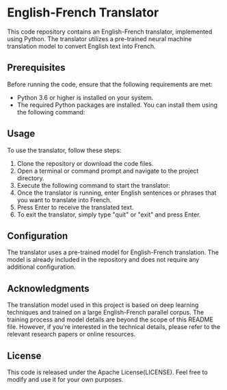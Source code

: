 # English-French Translator

This code repository contains an English-French translator, implemented using Python. The translator utilizes a pre-trained neural machine translation model to convert English text into French.

## Prerequisites

Before running the code, ensure that the following requirements are met:

- Python 3.6 or higher is installed on your system.
- The required Python packages are installed. You can install them using the following command:

## Usage

To use the translator, follow these steps:

1. Clone the repository or download the code files.
2. Open a terminal or command prompt and navigate to the project directory.
3. Execute the following command to start the translator:
4. Once the translator is running, enter English sentences or phrases that you want to translate into French.
5. Press Enter to receive the translated text.
6. To exit the translator, simply type "quit" or "exit" and press Enter.

## Configuration

The translator uses a pre-trained model for English-French translation. The model is already included in the repository and does not require any additional configuration.

## Acknowledgments

The translation model used in this project is based on deep learning techniques and trained on a large English-French parallel corpus. The training process and model details are beyond the scope of this README file. However, if you're interested in the technical details, please refer to the relevant research papers or online resources.

## License

This code is released under the Apache License(LICENSE). Feel free to modify and use it for your own purposes.
